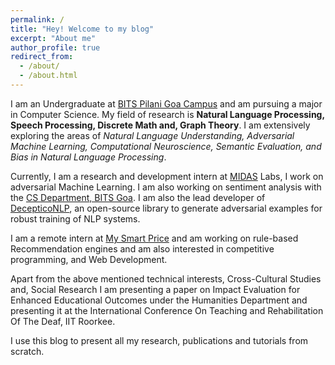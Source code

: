 ```yaml
---
permalink: /
title: "Hey! Welcome to my blog"
excerpt: "About me"
author_profile: true
redirect_from: 
  - /about/
  - /about.html
---
```


I am an Undergraduate at [BITS Pilani Goa Campus](https://www.bits-pilani.ac.in/Goa/index.aspx) and am pursuing a major in Computer Science. My field of research is **Natural Language Processing, Speech Processing, Discrete Math and, Graph Theory**. I am extensively exploring the areas of *Natural Language Understanding, Adversarial Machine Learning, Computational Neuroscience, Semantic Evaluation, and Bias in Natural Language Processing*.

Currently, I am a research and development intern at [MIDAS](http://midas.iiitd.edu.in/) Labs, I work on adversarial Machine Learning. I am  also working on sentiment analysis with the [CS Department, BITS Goa](https://www.bits-pilani.ac.in/goa/ComputerScienceInformationsSystems/ComputerScienceandInformationSystems). I am also the lead developer of [DecepticoNLP](https://github.com/SforAiDl/decepticonlp), an open-source library to generate adversarial examples for robust training of NLP systems.

I am a remote intern at [My Smart Price](https://www.mysmartprice.com) and am working on rule-based Recommendation engines and
am also interested in competitive programming, and Web Development.

Apart from the above mentioned technical interests, Cross-Cultural Studies and, Social Research I am presenting a paper on Impact Evaluation for Enhanced Educational Outcomes under the Humanities Department and presenting it at the International Conference On Teaching and Rehabilitation Of The Deaf, IIT Roorkee.

I use this blog to present all my research, publications and tutorials from scratch.
